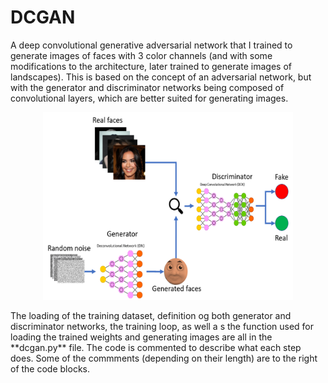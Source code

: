 # DCGAN
A deep convolutional generative adversarial network that I trained to generate images of faces with 3 color channels (and with some modifications to the architecture, later trained to generate images of landscapes).
This is based on the concept of an adversarial network, but with the generator and discriminator networks being composed of convolutional layers, which are better suited for generating images.
<p align="center">
  <img src="/DCGAN.png?raw=true" width="400" height="300"/>
</p>
The loading of the training dataset, definition og both generator and discriminator networks, the training loop, as well a s the function used for loading the trained weights and generating images are all in the **dcgan.py** file.
The code is commented to describe what each step does. Some of the commments (depending on their length) are to the right of the code blocks.
